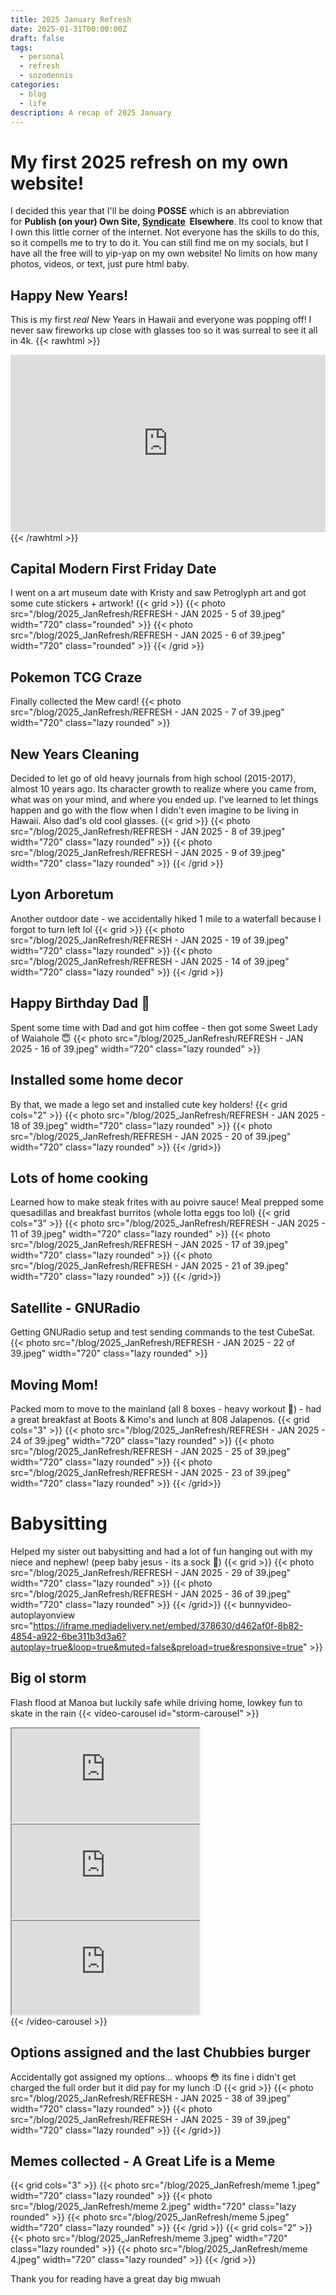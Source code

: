 ```yaml
---
title: 2025 January Refresh
date: 2025-01-31T00:00:00Z
draft: false
tags:
  - personal
  - refresh
  - sozodennis
categories:
  - blog
  - life
description: A recap of 2025 January
---
```

# My first 2025 refresh on my own website!
I decided this year that I'll be doing **POSSE** which is an abbreviation for **Publish (on your) Own Site, [Syndicate](https://indieweb.org/Category:syndication "Category:syndication")  Elsewhere**. Its cool to know that I own this little corner of the internet. Not everyone has the skills to do this, so it compells me to try to do it. You can still find me on my socials, but I have all the free will to yip-yap on my own website! No limits on how many photos, videos, or text, just pure html baby.

## Happy New Years!
This is my first _real_ New Years in Hawaii and everyone was popping off! I never saw fireworks up close with glasses too so it was surreal to see it all in 4k.
{{< rawhtml >}}
<div style="position:relative;padding-top:56.25%;"><iframe src="https://iframe.mediadelivery.net/embed/378630/a178919a-e7be-4863-8f17-df2765825f57?autoplay=true&loop=false&muted=false&preload=true&responsive=true" loading="lazy" style="border:0;position:absolute;top:0;height:100%;width:100%;" allow="accelerometer;gyroscope;autoplay;encrypted-media;picture-in-picture;" allowfullscreen="true"></iframe></div>
{{< /rawhtml >}}

## Capital Modern First Friday Date
I went on a art museum date with Kristy and saw Petroglyph art and got some cute stickers + artwork!
{{< grid >}}
{{< photo src="/blog/2025_JanRefresh/REFRESH - JAN 2025 - 5 of 39.jpeg" width="720" class="rounded" >}}
{{< photo src="/blog/2025_JanRefresh/REFRESH - JAN 2025 - 6 of 39.jpeg" width="720" class="rounded" >}}
{{< /grid >}}

## Pokemon TCG Craze
Finally collected the Mew card!
{{< photo src="/blog/2025_JanRefresh/REFRESH - JAN 2025 - 7 of 39.jpeg" width="720" class="lazy rounded" >}}

## New Years Cleaning
Decided to let go of old heavy journals from high school (2015-2017), almost 10 years ago. Its character growth to realize where you came from, what was on your mind, and where you ended up. I've learned to let things happen and go with the flow when I didn't even imagine to be living in Hawaii. Also dad's old cool glasses.
{{< grid >}}
{{< photo src="/blog/2025_JanRefresh/REFRESH - JAN 2025 - 8 of 39.jpeg" width="720" class="lazy rounded" >}}
{{< photo src="/blog/2025_JanRefresh/REFRESH - JAN 2025 - 9 of 39.jpeg" width="720" class="lazy rounded" >}}
{{< /grid >}}

## Lyon Arboretum
Another outdoor date - we accidentally hiked 1 mile to a waterfall because I forgot to turn left lol
{{< grid >}}
{{< photo src="/blog/2025_JanRefresh/REFRESH - JAN 2025 - 19 of 39.jpeg" width="720" class="lazy rounded" >}}
{{< photo src="/blog/2025_JanRefresh/REFRESH - JAN 2025 - 14 of 39.jpeg" width="720" class="lazy rounded" >}}
{{< /grid >}}

## Happy Birthday Dad 🤍
Spent some time with Dad and got him coffee - then got some Sweet Lady of Waiahole 😇
{{< photo src="/blog/2025_JanRefresh/REFRESH - JAN 2025 - 16 of 39.jpeg" width="720" class="lazy rounded" >}}

## Installed some home decor
By that, we made a lego set and installed cute key holders!
{{< grid cols="2" >}}
{{< photo src="/blog/2025_JanRefresh/REFRESH - JAN 2025 - 18 of 39.jpeg" width="720" class="lazy rounded" >}}
{{< photo src="/blog/2025_JanRefresh/REFRESH - JAN 2025 - 20 of 39.jpeg" width="720" class="lazy rounded" >}}
{{< /grid>}}

## Lots of home cooking
Learned how to make steak frites with au poivre sauce! Meal prepped some quesadillas and breakfast burritos (whole lotta eggs too lol)
{{< grid cols="3" >}}
{{< photo src="/blog/2025_JanRefresh/REFRESH - JAN 2025 - 11 of 39.jpeg" width="720" class="lazy rounded" >}}
{{< photo src="/blog/2025_JanRefresh/REFRESH - JAN 2025 - 17 of 39.jpeg" width="720" class="lazy rounded" >}}
{{< photo src="/blog/2025_JanRefresh/REFRESH - JAN 2025 - 21 of 39.jpeg" width="720" class="lazy rounded" >}}
{{< /grid>}}

## Satellite - GNURadio
Getting GNURadio setup and test sending commands to the test CubeSat.
{{< photo src="/blog/2025_JanRefresh/REFRESH - JAN 2025 - 22 of 39.jpeg" width="720" class="lazy rounded" >}}

## Moving Mom!
Packed mom to move to the mainland (all 8 boxes - heavy workout 😤) - had a great breakfast at Boots & Kimo's and lunch at 808 Jalapenos.
{{< grid cols="3" >}}
{{< photo src="/blog/2025_JanRefresh/REFRESH - JAN 2025 - 24 of 39.jpeg" width="720" class="lazy rounded" >}}
{{< photo src="/blog/2025_JanRefresh/REFRESH - JAN 2025 - 25 of 39.jpeg" width="720" class="lazy rounded" >}}
{{< photo src="/blog/2025_JanRefresh/REFRESH - JAN 2025 - 23 of 39.jpeg" width="720" class="lazy rounded" >}}
{{< /grid>}}

# Babysitting
Helped my sister out babysitting and had a lot of fun hanging out with my niece and nephew! (peep baby jesus - its a sock 👶)
{{< grid >}}
{{< photo src="/blog/2025_JanRefresh/REFRESH - JAN 2025 - 29 of 39.jpeg" width="720" class="lazy rounded" >}}
{{< photo src="/blog/2025_JanRefresh/REFRESH - JAN 2025 - 36 of 39.jpeg" width="720" class="lazy rounded" >}}
{{< /grid>}}
{{< bunnyvideo-autoplayonview src="https://iframe.mediadelivery.net/embed/378630/d462af0f-8b82-4854-a922-6be311b3d3a6?autoplay=true&loop=true&muted=false&preload=true&responsive=true" >}}

## Big ol storm
Flash flood at Manoa but luckily safe while driving home, lowkey fun to skate in the rain
{{< video-carousel id="storm-carousel" >}}
<div><iframe src="https://iframe.mediadelivery.net/embed/378630/c22726d6-259c-4093-be36-cc5dbce09531?autoplay=true&loop=true&muted=true&preload=true&responsive=true" loading="lazy" allow="accelerometer;gyroscope;autoplay;encrypted-media;picture-in-picture;" allowfullscreen="true"></iframe></div>
<div><iframe src="https://iframe.mediadelivery.net/embed/378630/6995dca6-f090-4150-98d3-5672fc7446c2?autoplay=true&loop=true&muted=true&preload=true&responsive=true" loading="lazy" allow="accelerometer;gyroscope;autoplay;encrypted-media;picture-in-picture;" allowfullscreen="true"></iframe></div>
<div><iframe src="https://iframe.mediadelivery.net/embed/378630/d4beb167-80a0-4ff6-9be9-c19eb2eac724?autoplay=true&loop=true&muted=true&preload=true&responsive=true" loading="lazy" allow="accelerometer;gyroscope;autoplay;encrypted-media;picture-in-picture;" allowfullscreen="true"></iframe></div>
{{< /video-carousel >}}

## Options assigned and the last Chubbies burger
Accidentally got assigned my options... whoops 😳 its fine i didn't get charged the full order but it did pay for my lunch :D
{{< grid >}}
{{< photo src="/blog/2025_JanRefresh/REFRESH - JAN 2025 - 38 of 39.jpeg" width="720" class="lazy rounded" >}}
{{< photo src="/blog/2025_JanRefresh/REFRESH - JAN 2025 - 39 of 39.jpeg" width="720" class="lazy rounded" >}}
{{< /grid>}}

## Memes collected - A Great Life is a Meme
{{< grid cols="3" >}}
{{< photo src="/blog/2025_JanRefresh/meme 1.jpeg" width="720" class="lazy rounded" >}}
{{< photo src="/blog/2025_JanRefresh/meme 2.jpeg" width="720" class="lazy rounded" >}}
{{< photo src="/blog/2025_JanRefresh/meme 5.jpeg" width="720" class="lazy rounded" >}}
{{< /grid >}}
{{< grid cols="2" >}}
{{< photo src="/blog/2025_JanRefresh/meme 3.jpeg" width="720" class="lazy rounded" >}}
{{< photo src="/blog/2025_JanRefresh/meme 4.jpeg" width="720" class="lazy rounded" >}}
{{< /grid >}}

Thank you for reading have a great day big mwuah
